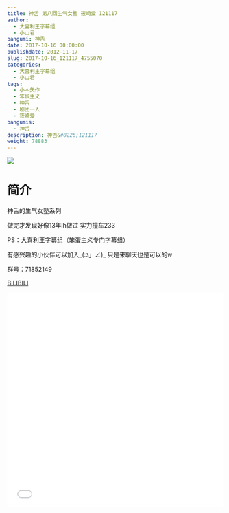 ```yaml
---
title: 神舌 第八回生气女塾 筱崎爱 121117
author: 
  - 大喜利王字幕组
  - 小山君
bangumi: 神舌
date: 2017-10-16 00:00:00
publishdate: 2012-11-17
slug: 2017-10-16_121117_4755070
categories: 
  - 大喜利王字幕组
  - 小山君
tags: 
  - 小木矢作
  - 笨蛋主义
  - 神舌
  - 剧团一人
  - 筱崎爱
bangumis: 
  - 神舌
description: 神舌&#8226;121117
weight: 78883
---
```


![](https://i.imgur.com/hoHeeUs.jpg)

# 简介  
神舌的生气女塾系列
做完才发现好像13年lh做过 实力撞车233
PS：大喜利王字幕组（笨蛋主义专门字幕组） 
有感兴趣的小伙伴可以加入_(:з」∠)_  只是来聊天也是可以的w
群号：71852149

  [BILIBILI](https://www.bilibili.com/video/av4755070/)


  <iframe src="//www.bilibili.com/html/html5player.html?cid=7714647&aid=4755070" width="100%" height="500" frameborder="0" allowfullscreen="allowfullscreen"></iframe>

